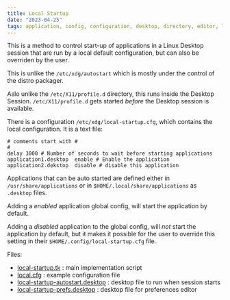 ```yaml
---
title: Local Startup
date: "2023-04-25"
tags: application, config, configuration, desktop, directory, editor, linux
---
```

This is a method to control start-up of applications in a Linux Desktop session
that are run by a local default configuration, but can also be overriden by the user.

This is unlike the `/etc/xdg/autostart` which is mostly under the control of the 
distro packager.

Aslo unlike the `/etc/X11/profile.d` directory, this runs inside the Desktop Session.
`/etc/X11/profile.d` gets started *before* the Desktop session is available.

There is a configuration `/etc/xdg/local-startup.cfg`, which contains the local 
configuration.  It is a text file:

```
# comments start with #
#
delay 3000 # Number of seconds to wait before starting applications
application1.desktop  enable # Enable the application
application2.dekstop  disable # disable this application
```

Applications that can be auto started are defined either in `/usr/share/applications`
or in `$HOME/.local/share/applications` as `.desktop` files.

Adding a *enabled* application global config, will start the application by default.

Adding a *disabled* application to the global config, will *not* start the application
by default, but it makes it possible for the user to override this setting
in their `$HOME/.config/local-startup.cfg` file.

Files:

- [local-startup.tk](https://github.com/alejandroliu/0ink.net/blob/master/snippets/local-startup/local-startup.tk)
  : main implementation script
- [local.cfg](https://github.com/alejandroliu/0ink.net/blob/master/snippets/local-startup/local.cfg) :
  example configuration file
- [local-startup-autostart.desktop](https://github.com/alejandroliu/0ink.net/blob/master/snippets/local-startup/local-startup-autostart.desktop) :
  desktop file to run when session starts
- [local-startup-prefs.desktop](https://github.com/alejandroliu/0ink.net/blob/master/snippets/local-startup/local-startup-prefs.desktop)
  : desktop file for preferences editor
 




